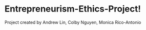 # Entrepreneurism-Ethics-Project!

Project created by Andrew Lin, Colby Nguyen, Monica Rico-Antonio
